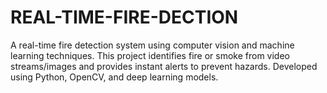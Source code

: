 # REAL-TIME-FIRE-DECTION
A real-time fire detection system using computer vision and machine learning techniques. This project identifies fire or smoke from video streams/images and provides instant alerts to prevent hazards. Developed using Python, OpenCV, and deep learning models.
